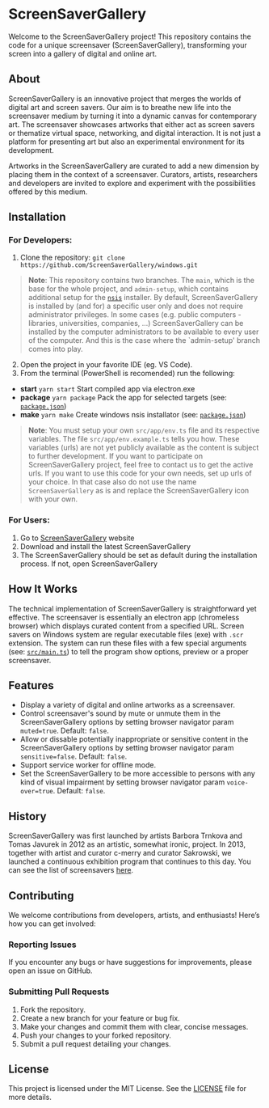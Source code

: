 # ScreenSaverGallery
Welcome to the ScreenSaverGallery project! This repository contains the code for a unique screensaver (ScreenSaverGallery), transforming your screen into a gallery of digital and online art. 

## About
ScreenSaverGallery is an innovative project that merges the worlds of digital art and screen savers. Our aim is to breathe new life into the screensaver medium by turning it into a dynamic canvas for contemporary art. The screensaver showcases artworks that either act as screen savers or thematize virtual space, networking, and digital interaction. It is not just a platform for presenting art but also an experimental environment for its development.

Artworks in the ScreenSaverGallery are curated to add a new dimension by placing them in the context of a screensaver. Curators, artists, researchers and developers are invited to explore and experiment with the possibilities offered by this medium.

## Installation
### For Developers: 
1. Clone the repository: ```git clone https://github.com/ScreenSaverGallery/windows.git```
> **Note**: This repository contains two branches. The `main`, which is the base for the whole project, and `admin-setup`, which contains additional setup for the [`nsis`](nsis) installer. By default, ScreenSaverGallery is installed by (and for) a specific user only and does not require administrator privileges. In some cases (e.g. public computers - libraries, universities, companies, ...) ScreenSaverGallery can be installed by the computer administrators to be available to every user of the computer. And this is the case where the `admin-setup' branch comes into play.
2. Open the project in your favorite IDE (eg. VS Code).
3. From the terminal (PowerShell is recomended) run the following: 
- **start** `yarn start`
Start compiled app via electron.exe
- **package** `yarn package`
Pack the app for selected targets (see: [`package.json`](package.json))
- **make** `yarn make`
Create windows nsis installator (see: [`package.json`](package.json))

> **Note**: You must setup your own `src/app/env.ts` file and its respective variables. The file `src/app/env.example.ts` tells you how. These variables (urls) are not yet publicly available as the content is subject to further development. If you want to participate on ScreenSaverGallery project, feel free to contact us to get the active urls. If you want to use this code for your own needs, set up urls of your choice. In that case also do not use the name `ScreenSaverGallery` as is and  replace the ScreenSaverGallery icon with your own.


### For Users:
1. Go to [ScreenSaverGallery](https://screensaver.gallery/get) website
2. Download and install the latest ScreenSaverGallery
3. The ScreenSaverGallery should be set as default during the installation process. If not, open ScreenSaverGallery

## How It Works
The technical implementation of ScreenSaverGallery is straightforward yet effective. The screensaver is essentially an electron app (chromeless browser) which displays curated content from a specified URL. Screen savers on Windows system are regular executable files (exe) with `.scr` extension. The system can run these files with a few special arguments (see: [`src/main.ts`](src/main.ts)) to tell the program show options, preview or a proper screensaver.

## Features
- Display a variety of digital and online artworks as a screensaver.
- Control screensaver's sound by mute or unmute them in the ScreenSaverGallery options by setting browser navigator param `muted=true`. Default: `false`.
- Allow or dissable potentially inappropriate or sensitive content in the ScreenSaverGallery options by setting browser navigator param `sensitive=false`. Default: `false`.
- Support service worker for offline mode.
- Set the ScreenSaverGallery to be more accessible to persons with any kind of visual impairment by setting browser navigator param `voice-over=true`. Default: `false`.

## History
ScreenSaverGallery was first launched by artists Barbora Trnkova and Tomas Javurek in 2012 as an artistic, somewhat ironic, project. In 2013, together with artist and curator c-merry and curator Sakrowski, we launched a continuous exhibition program that continues to this day. You can see the list of screensavers [here](https://screensaver.gallery/archive/screensavers). 

## Contributing

We welcome contributions from developers, artists, and enthusiasts! Here’s how you can get involved:

### Reporting Issues
If you encounter any bugs or have suggestions for improvements, please open an issue on GitHub.

### Submitting Pull Requests
1. Fork the repository.
2. Create a new branch for your feature or bug fix.
3. Make your changes and commit them with clear, concise messages.
4. Push your changes to your forked repository.
5. Submit a pull request detailing your changes.

## License

This project is licensed under the MIT License. See the [LICENSE](LICENSE) file for more details.